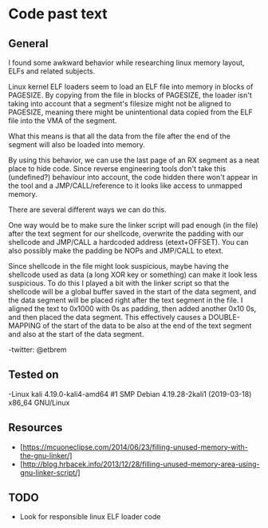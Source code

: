 # Code past text

## General

I found some awkward behavior while researching linux memory layout, ELFs and related subjects.


Linux kernel ELF loaders seem to load an ELF file into memory in blocks of PAGESIZE.
By copying from the file in blocks of PAGESIZE, the loader isn't taking into account that a segment's filesize might not be aligned to PAGESIZE, meaning there might be unintentional data copied from the ELF file into the VMA of the segment.

What this means is that all the data from the file after the end of the segment will also be loaded into memory.

By using this behavior, we can use the last page of an RX segment as a neat place to hide code. Since reverse engineering tools don't take this (undefined?) behaviour into account, the code hidden there won't appear in the tool and a JMP/CALL/reference to it looks like access to unmapped memory.

There are several different ways we can do this.

One way would be to make sure the linker script will pad enough (in the file) after the text segment for our shellcode, overwrite the padding with our shellcode and JMP/CALL a hardcoded address (etext+OFFSET). You can also possibly make the padding be NOPs and JMP/CALL to etext.

Since shellcode in the file might look suspicious, maybe having the shellcode used as data (a long XOR key or something) can make it look less suspicious.
To do this I played a bit with the linker script so that the shellcode will be a global buffer saved in the start of the data segment, and the data segment will be placed right after the text segment in the file. I aligned the text to 0x1000 with 0s as padding, then added another 0x10 0s, and then placed the data segment. This effectively causes a DOUBLE-MAPPING of the start of the data to be also at the end of the text segment and also at the start of the data segment.

-twitter: @etbrem

## Tested on

-Linux kali 4.19.0-kali4-amd64 #1 SMP Debian 4.19.28-2kali1 (2019-03-18) x86_64 GNU/Linux


## Resources

* [https://mcuoneclipse.com/2014/06/23/filling-unused-memory-with-the-gnu-linker/]
* [http://blog.hrbacek.info/2013/12/28/filling-unused-memory-area-using-gnu-linker-script/]


## TODO
- Look for responsible linux ELF loader code
